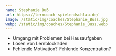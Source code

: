 ```yaml
---
name: Stephanie Buß
url: https://lerncoach-spielendschlau.de/
image: /static/img/coaches/Stephanie_Buss.jpg
webp: /static/img/coaches/Stephanie_Buss.webp
---
```


<ul><li>Umgang mit Problemen bei Hausaufgaben</li><li>Lösen von Lernblockaden</li><li>Fehlende Motivation? Fehlende Konzentration?</li></ul>